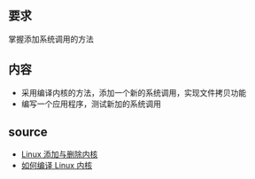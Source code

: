 ## 要求
掌握添加系统调用的方法

## 内容
- 采用编译内核的方法，添加一个新的系统调用，实现文件拷贝功能
- 编写一个应用程序，测试新加的系统调用


## source
- [Linux 添加与删除内核](https://gitchat.csdn.net/activity/5ca372102db0d83fd5a25fb9)
- [如何编译 Linux 内核](https://linux.cn/article-9665-1.html)
